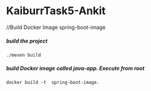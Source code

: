 # KaiburrTask5-Ankit
//Build Docker Image
spring-boot-image
##### build the project

    ./meven build

##### build Docker image called java-app. Execute from root

    docker build -t  spring-boot-image.
    
    

